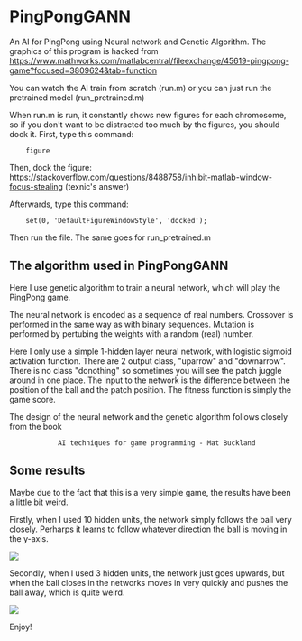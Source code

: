 # PingPongGANN
An AI for PingPong using Neural network and Genetic Algorithm. The graphics of this program is hacked from https://www.mathworks.com/matlabcentral/fileexchange/45619-pingpong-game?focused=3809624&tab=function

You can watch the AI train from scratch (run.m) or you can just run the pretrained model (run_pretrained.m)

When run.m is run, it constantly shows new figures for each chromosome, so if you don't want to be distracted too much by the 
figures, you should dock it. First, type this command:

        figure
    
Then, dock the figure: https://stackoverflow.com/questions/8488758/inhibit-matlab-window-focus-stealing (texnic's answer)

Afterwards, type this command:

        set(0, 'DefaultFigureWindowStyle', 'docked');
    
Then run the file. The same goes for run_pretrained.m

The algorithm used in PingPongGANN
------------
Here I use genetic algorithm to train a neural network, which will play the PingPong game.

The neural network is encoded as a sequence of real numbers. Crossover is performed in the same way as with binary sequences. Mutation is performed by pertubing the weights with a random (real) number.

Here I only use a simple 1-hidden layer neural network, with logistic sigmoid activation function. There are 2 output class, "uparrow" and "downarrow". There is no class "donothing" so sometimes you will see the patch juggle around in one place. The input to the network is the difference between the position of the ball and the patch position. The fitness function is simply the game score.

The design of the neural network and the genetic algorithm follows closely from the book 

                AI techniques for game programming - Mat Buckland
Some results
------------
Maybe due to the fact that this is a very simple game, the results have been a little bit weird.

Firstly, when I used 10 hidden units, the network simply follows the ball very closely. Perharps it learns to follow whatever direction the ball is moving in the y-axis.

![](https://user-images.githubusercontent.com/20016033/42417879-4ad01d24-82be-11e8-90f3-27671f8647eb.gif?raw=true "")

Secondly, when I used 3 hidden units, the network just goes upwards, but when the ball closes in the networks moves in very quickly and pushes the ball away, which is quite weird.

![](https://user-images.githubusercontent.com/20016033/42418031-927c6328-82c1-11e8-86f2-6d8a749ee447.gif?raw=true "")

Enjoy!
